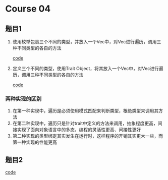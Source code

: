 Course 04
=========

## 题目1

1. 使用枚举包裹三个不同的类型，并放入一个Vec中，对Vec进行遍历，调用三种不同类型的各自的方法

    [code](./src/vec_type.rs)

1. 定义三个不同的类型，使用Trait Object，将其放入一个Vec中，对Vec进行遍历，调用三种不同类型的各自的方法

    [code](./src/vev_trait_object.rs)

### 两种实现的区别

1. 在第一种实现中，遍历是必须使用模式匹配来判断类型，根绝类型来调用其方法
2. 在第二种实现中，遍历只是针对trait中定义的方法来调用，抽象程度更高，间接实现了面向对象语言中的多态，编程的灵活性更高、间接性更好
3. 第二种实现的类型绑定其实发生在运行时，这样程序的开销其实更大一些，而第一种实现的性能更高

## 题目2

[code](./src/operator.rs)
